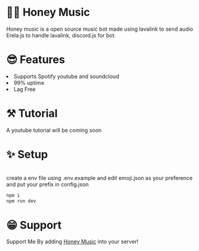 # 🐝🍯 Honey Music
Honey music is a open source music bot made using lavalink to send audio
Erela.js to handle lavalink,
discord.js for bot.

# 😎 Features
<li> Supports Spotify youtube and soundcloud</li>
<li> 99% uptime</li>
<li> Lag Free </li>

# ⚒ Tutorial
A youtube tutorial will be coming soon

# ✨ Setup
<br>
create a env file using .env.example
and edit emoji.json as your preference
and put your prefix in config.json 

```bash
npm i
npm run dev
```

# 😁 Support
Support Me By adding <a href="https://discord.com/api/oauth2/authorize?client_id=934832369385472011&permissions=8&scope=bot%20applications.commands">Honey Music</a> into your server!